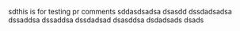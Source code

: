 sdthis is for testing pr comments
sddasdsadsa
dsasdd
dssdadsadsa
dssaddsa
dssaddsa
dssdadsad
dsasddsa
dsdadsads
dsads
